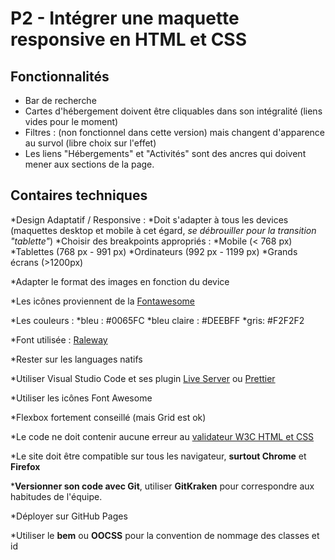 # P2 - Intégrer une maquette responsive en HTML et CSS

## Fonctionnalités

- Bar de recherche
- Cartes d'hébergement doivent être cliquables dans son intégralité (liens vides pour le moment)
- Filtres : (non fonctionnel dans cette version) mais changent d'apparence au survol (libre choix sur l'effet)
- Les liens "Hébergements" et "Activités" sont des ancres qui doivent mener aux sections de la page.

## Contaires techniques

*Design Adaptatif / Responsive :
    *Doit s'adapter à tous les devices (maquettes desktop et mobile à cet égard, *se débrouiller pour la transition "tablette"*)
    *Choisir des breakpoints appropriés :
        *Mobile (< 768 px)
        *Tablettes (768 px - 991 px)
        *Ordinateurs (992 px - 1199 px)
        *Grands écrans (>1200px)

*Adapter le format des images en fonction du device

*Les icônes proviennent de la [Fontawesome](https://fontawesome.com/)

*Les couleurs :
    *bleu : #0065FC
    *bleu claire : #DEEBFF
    *gris: #F2F2F2

*Font utilisée : [Raleway](https://fonts.google.com/specimen/Raleway?preview.text_type=custom)

*Rester sur les languages natifs

*Utiliser Visual Studio Code et ses plugin [Live Server](https://marketplace.visualstudio.com/items?itemName=ritwickdey.LiveServer) ou [Prettier](https://marketplace.visualstudio.com/items?itemName=esbenp.prettier-vscode)

*Utiliser les icônes Font Awesome

*Flexbox fortement conseillé (mais Grid est ok)

*Le code ne doit contenir aucune erreur au [validateur W3C HTML et CSS](https://validator.w3.org/)

*Le site doit être compatible sur tous les navigateur, **surtout Chrome** et **Firefox**

***Versionner son code avec Git**, utiliser **GitKraken** pour correspondre aux habitudes de l'équipe.

*Déployer sur GitHub Pages

*Utiliser le **bem** ou **OOCSS** pour la convention de nommage des classes et id
